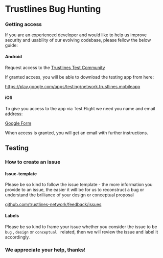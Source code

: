 # Trustlines Bug Hunting

### Getting access


If you are an experienced developer and would like to help us improve security and usability of our evolving codebase, please fellow the below guide:

#### Android

Request access to the [Trustlines Test Community](https://plus.google.com/communities/110092662247828550761)

If granted access, you will be able to download the testing app from here:

https://play.google.com/apps/testing/network.trustlines.mobileapp

#### iOS

To give you access to the app via Test Flight we need you name and email address: 

[Google Form](https://goo.gl/forms/iypkm4yAxUYz7V4G2)

When access is granted, you will get an email with further instructions.

## Testing

### How to create an issue

#### Issue-template

Please be so kind to follow the issue template - the more information you provide to an issue, the easier it will be for us to reconstruct a bug or understand the brilliance of your design or conceptual proposal

[github.com/trustlines-network/feedback/issues](https://github.com/trustlines-network/feedback/issues/new)

#### Labels

Please be so kind to frame your issue whether you consider the issue to be ``bug`` , ``design`` or ``conceptual `` related, then we will review the issue and label it accordingly.


### We appreciate your help, thanks!














